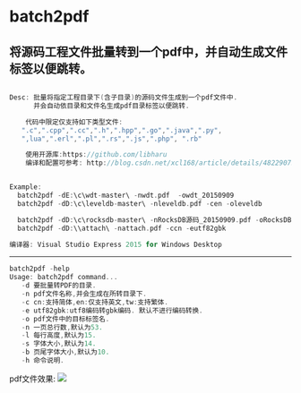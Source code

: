 batch2pdf
========
 将源码工程文件批量转到一个pdf中，并自动生成文件标签以便跳转。
-------
```C++

Desc: 批量将指定工程目录下(含子目录)的源码文件生成到一个pdf文件中.
      并会自动依目录和文件名生成pdf目录标签以便跳转.

    代码中限定仅支持如下类型文件:
   ".c",".cpp",".cc",".h",".hpp",".go",".java",".py", 
   ",lua",".erl",".pl",".rs",".js",".php", ".rb"

    使用开源库:https://github.com/libharu
    编译和配置可参考: http://blog.csdn.net/xcl168/article/details/48229079


Example:
  batch2pdf -dE:\c\wdt-master\ -nwdt.pdf  -owdt_20150909
  batch2pdf -dD:\c\leveldb-master\ -nleveldb.pdf -cen -oleveldb

  batch2pdf -dD:\c\rocksdb-master\ -nRocksDB源码_20150909.pdf -oRocksDB
  batch2pdf -dD:\\attach\ -nattach.pdf -ccn -eutf82gbk

编译器: Visual Studio Express 2015 for Windows Desktop

  ```

-------
```C++
batch2pdf -help
Usage: batch2pdf command...
   -d 要批量转PDF的目录.
   -n pdf文件名称,并会生成在所转目录下.
   -c cn:支持简体,en:仅支持英文,tw:支持繁体.
   -e utf82gbk:utf8编码转gbk编码. 默认不进行编码转换.
   -o pdf文件中的目标标签名.
   -n 一页总行数,默认为53.
   -l 每行高度,默认为15.
   -s 字体大小,默认为14.
   -b 页尾字体大小,默认为10.
   -h 命令说明.
  ```
pdf文件效果:
  ![](https://raw.githubusercontent.com/xcltapestry/batch2pdf/master/sample/batch2pdf.png)
